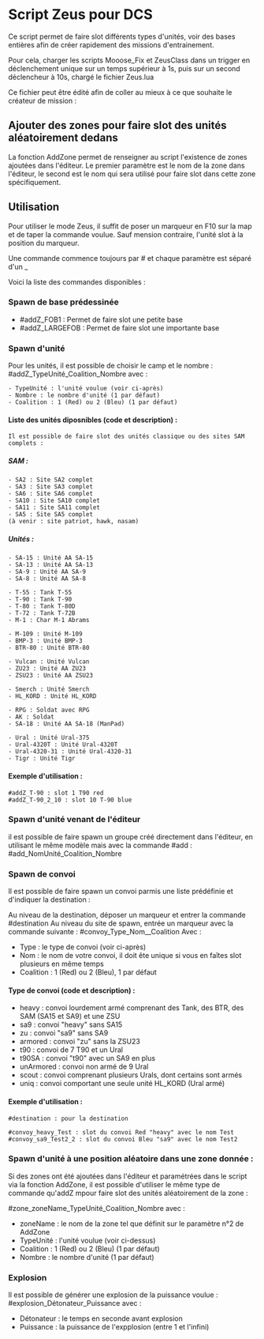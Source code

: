 # Script Zeus pour DCS


Ce script permet de faire slot différents types d'unités, voir des bases entières afin de créer rapidement des missions d'entrainement. 

Pour cela, charger les scripts Mooose_Fix et ZeusClass dans un trigger en déclenchement unique sur un temps supérieur à 1s, puis sur un second déclencheur à 10s, chargé le fichier Zeus.lua

Ce fichier peut être édité afin de coller au mieux à ce que souhaite le créateur de mission : 

## Ajouter des zones pour faire slot des unités aléatoirement dedans

La fonction AddZone permet de renseigner au script l'existence de zones ajoutées dans l'éditeur. Le premier paramètre est le nom de la zone dans l'éditeur, le second est le nom qui sera utilisé pour faire slot dans cette zone spécifiquement.

## Utilisation

Pour utiliser le mode Zeus, il suffit de poser un marqueur en F10 sur la map et de taper la commande voulue. Sauf mension contraire, l'unité slot à la position du marqueur. 

Une commande commence toujours par # et chaque paramètre est séparé d'un _

Voici la liste des commandes disponibles : 

### Spawn de base prédessinée

 - #addZ_FOB1 : Permet de faire slot une petite base
 - #addZ_LARGEFOB : Permet de faire slot une importante base
 
### Spawn d'unité

Pour les unités, il est possible de choisir le camp et le nombre : #addZ_TypeUnité_Coalition_Nombre avec :

	- TypeUnité : l'unité voulue (voir ci-après)
	- Nombre : le nombre d'unité (1 par défaut)
	- Coalition : 1 (Red) ou 2 (Bleu) (1 par défaut)

#### Liste des unités diposnibles (code et description) : 

	Il est possible de faire slot des unités classique ou des sites SAM complets : 

##### SAM :

	- SA2 : Site SA2 complet
	- SA3 : Site SA3 complet
	- SA6 : Site SA6 complet
	- SA10 : Site SA10 complet
	- SA11 : Site SA11 complet
	- SA5 : Site SA5 complet
	(à venir : site patriot, hawk, nasam)


##### Unités :

	- SA-15 : Unité AA SA-15
	- SA-13 : Unité AA SA-13
	- SA-9 : Unité AA SA-9
	- SA-8 : Unité AA SA-8

	- T-55 : Tank T-55
	- T-90 : Tank T-90
	- T-80 : Tank T-80D
	- T-72 : Tank T-72B
	- M-1 : Char M-1 Abrams

	- M-109 : Unité M-109
	- BMP-3 : Unité BMP-3
	- BTR-80 : Unité BTR-80
	
	- Vulcan : Unité Vulcan
	- ZU23 : Unité AA ZU23
	- ZSU23 : Unité AA ZSU23

	- Smerch : Unité Smerch
	- HL_KORD : Unité HL_KORD

	- RPG : Soldat avec RPG
	- AK : Soldat 
	- SA-18 : Unité AA SA-18 (ManPad) 

	- Ural : Unité Ural-375
	- Ural-4320T : Unité Ural-4320T
	- Ural-4320-31 : Unité Ural-4320-31
	- Tigr : Unité Tigr

#### Exemple d'utilisation : 

	#addZ_T-90 : slot 1 T90 red 
	#addZ_T-90_2_10 : slot 10 T-90 blue


### Spawn d'unité venant de l'éditeur

il est possible de faire spawn un groupe créé directement dans l'éditeur, en utilisant le même modèle mais avec la commande #add : #add_NomUnité_Coalition_Nombre



### Spawn de convoi

Il est possible de faire spawn un convoi parmis une liste prédéfinie et d'indiquer la destination : 

Au niveau de la destination, déposer un marqueur et entrer la commande #destination
Au niveau du site de spawn, entrée un marqueur avec la commande suivante : #convoy_Type_Nom__Coalition 
Avec : 
- Type : le type de convoi (voir ci-après)
- Nom : le nom de votre convoi, il doit ête unique si vous en faîtes slot plusieurs en même temps
- Coalition : 1 (Red) ou 2 (Bleu), 1 par défaut

#### Type de convoi (code et description) : 

 - heavy : convoi lourdement armé comprenant des Tank, des BTR, des SAM (SA15 et SA9) et une ZSU
 - sa9 : convoi "heavy" sans SA15
 - zu : convoi "sa9" sans SA9
 - armored : convoi "zu" sans la ZSU23
 - t90 : convoi de 7 T90 et un Ural
 - t90SA : convoi "t90" avec un SA9 en plus
 - unArmored : convoi non armé de 9 Ural
 - scout : convoi comprenant plusieurs Urals, dont certains sont armés 
 - uniq : convoi comportant une seule unité HL_KORD (Ural armé)

 #### Exemple d'utilisation : 

	#destination : pour la destination

	#convoy_heavy_Test : slot du convoi Red "heavy" avec le nom Test
    #convoy_sa9_Test2_2 : slot du convoi Bleu "sa9" avec le nom Test2


### Spawn d'unité à une position aléatoire dans une zone donnée : 

Si des zones ont été ajoutées dans l'éditeur et paramétrées dans le script via la fonction AddZone, il est possible d'utiliser le même type de commande qu'addZ mpour faire slot des unités aléatoirement de la zone : 

#zone_zoneName_TypeUnité_Coalition_Nombre  avec :

 - zoneName : le nom de la zone tel que définit sur le paramètre n°2 de AddZone 
 - TypeUnité : l'unité voulue (voir ci-dessus)
 - Coalition : 1 (Red) ou 2 (Bleu) (1 par défaut)
 - Nombre : le nombre d'unité (1 par défaut)




### Explosion

Il est possible de générer une explosion de la puissance voulue : #explosion_Détonateur_Puissance avec :
 - Détonateur : le temps en seconde avant explosion
 - Puissance : la puissance de l'expplosion (entre 1 et l'infini)
